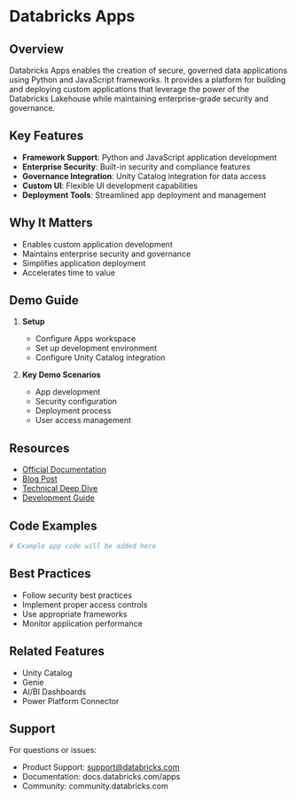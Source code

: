 # Databricks Apps

## Overview
Databricks Apps enables the creation of secure, governed data applications using Python and JavaScript frameworks. It provides a platform for building and deploying custom applications that leverage the power of the Databricks Lakehouse while maintaining enterprise-grade security and governance.

## Key Features
- **Framework Support**: Python and JavaScript application development
- **Enterprise Security**: Built-in security and compliance features
- **Governance Integration**: Unity Catalog integration for data access
- **Custom UI**: Flexible UI development capabilities
- **Deployment Tools**: Streamlined app deployment and management

## Why It Matters
- Enables custom application development
- Maintains enterprise security and governance
- Simplifies application deployment
- Accelerates time to value

## Demo Guide
1. **Setup**
   - Configure Apps workspace
   - Set up development environment
   - Configure Unity Catalog integration

2. **Key Demo Scenarios**
   - App development
   - Security configuration
   - Deployment process
   - User access management

## Resources
- [Official Documentation](https://docs.databricks.com/apps)
- [Blog Post](https://www.databricks.com/blog/databricks-apps)
- [Technical Deep Dive](https://www.databricks.com/blog/databricks-apps-technical)
- [Development Guide](https://docs.databricks.com/apps/development)

## Code Examples
```python
# Example app code will be added here
```

## Best Practices
- Follow security best practices
- Implement proper access controls
- Use appropriate frameworks
- Monitor application performance

## Related Features
- Unity Catalog
- Genie
- AI/BI Dashboards
- Power Platform Connector

## Support
For questions or issues:
- Product Support: support@databricks.com
- Documentation: docs.databricks.com/apps
- Community: community.databricks.com 